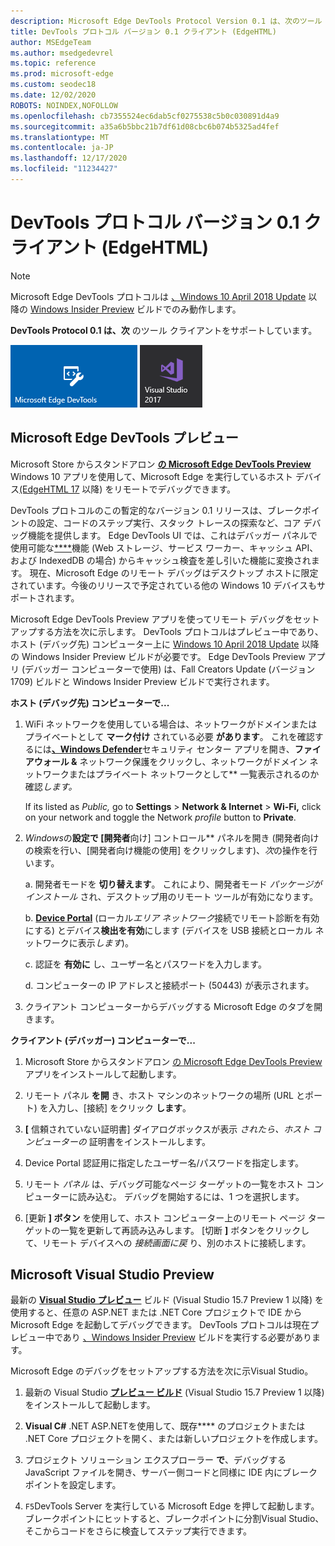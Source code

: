 ```yaml
---
description: Microsoft Edge DevTools Protocol Version 0.1 は、次のツール クライアントをサポートしています。
title: DevTools プロトコル バージョン 0.1 クライアント (EdgeHTML)
author: MSEdgeTeam
ms.author: msedgedevrel
ms.topic: reference
ms.prod: microsoft-edge
ms.custom: seodec18
ms.date: 12/02/2020
ROBOTS: NOINDEX,NOFOLLOW
ms.openlocfilehash: cb7355524ec6dab5cf0275538c5b0c030891d4a9
ms.sourcegitcommit: a35a6b5bbc21b7df61d08cbc6b074b5325ad4fef
ms.translationtype: MT
ms.contentlocale: ja-JP
ms.lasthandoff: 12/17/2020
ms.locfileid: "11234427"
---
```

# DevTools プロトコル バージョン 0.1 クライアント (EdgeHTML)  

> [!NOTE]
> Microsoft Edge DevTools プロトコルは [、Windows 10 April 2018 Update](https://blogs.windows.com/windowsexperience/2018/04/30/how-to-get-the-windows-10-april-2018-update/#5VXkQMU41CJzZPER.97) 以降の [Windows Insider Preview](https://insider.windows.com/en-us/getting-started/) ビルドでのみ動作します。

**DevTools Protocol 0.1 は、次** のツール クライアントをサポートしています。

[ ![ Microsoft Edge DevTools Preview](../media/microsoft-edge-devtools.png)](#microsoft-edge-devtools-preview) [ ![ Microsoft Visual Studio 15.7 Preview 2](../media/visual-studio-2017.png)](#microsoft-visual-studio-preview)

## Microsoft Edge DevTools プレビュー

Microsoft Store からスタンドアロン [**の Microsoft Edge DevTools Preview**](https://www.microsoft.com/store/p/microsoft-edge-devtools-preview/9mzbfrmz0mnj?activetab=pivot%3aoverviewtab) Windows 10 アプリを使用して、Microsoft Edge を実行しているホスト デバイス[(EdgeHTML 17](../../dev-guide/index.md) 以降) をリモートでデバッグできます。

DevTools プロトコルのこの暫定的なバージョン 0.1 リリースは、ブレークポイントの設定、コードのステップ実行、スタック トレースの探索など、コア デバッグ機能を提供します。 Edge DevTools UI では、これはデバッガー パネルで使用可能な[****](../../devtools-guide/debugger.md)機能 (Web ストレージ、サービス ワーカー、キャッシュ API、および IndexedDB の場合) からキャッシュ検査を差し引いた機能に変換されます。 現在、Microsoft Edge のリモート デバッグはデスクトップ ホストに限定されています。今後のリリースで予定されている他の Windows 10 デバイスもサポートされます。

Microsoft Edge DevTools Preview アプリを使ってリモート デバッグをセットアップする方法を次に示します。 DevTools プロトコルはプレビュー中であり、ホスト (デバッグ先) コンピューター上に [Windows 10 April 2018 Update](https://blogs.windows.com/windowsexperience/2018/04/30/how-to-get-the-windows-10-april-2018-update/#5VXkQMU41CJzZPER.97) 以降の Windows Insider Preview ビルドが必要です。 Edge DevTools Preview アプリ (デバッガー コンピューターで使用) は、Fall Creators Update (バージョン 1709) ビルドと Windows Insider Preview ビルドで実行されます。

**ホスト (デバッグ先) コンピューターで...**

1. WiFi ネットワークを使用している場合は、ネットワークがドメインまたはプライベートとして **マーク付け** されている必要 **があります**。 これを確認するには[**、Windows Defender**](/windows/security/threat-protection/windows-defender-security-center/windows-defender-security-center)セキュリティ センター アプリを開き、**ファイアウォール &** ネットワーク保護をクリックし、ネットワークがドメイン ネットワークまたはプライベート ネットワークとして** 一覧表示されるのか確認*します。* 

    If its listed as *Public,* go to **Settings**  >  **Network & Internet**  >  **Wi-Fi,** click on your network and toggle the Network *profile* button to **Private**.

2. *Windows*の**設定で [開発者**向け] コントロール** パネルを開き (開発者向けの検索を行い、[開発者向け機能の使用] をクリックします)、*次*の操作を行います。 

    a.  開発者モードを **切り替えます**。 これにより、開発者モード *パッケージがインストール* され、デスクトップ用のリモート ツールが有効になります。

    b.  [**Device Portal**](/windows/uwp/debug-test-perf/device-portal) (ローカル*エリア ネットワーク*接続でリモート診断を有効にする) とデバイス**検出を有効**にします (デバイスを USB 接続とローカル ネットワークに表示*します*)。

    c.  認証を **有効に** し、ユーザー名とパスワードを入力します。

    d.  コンピューターの IP アドレスと接続ポート (50443) が表示されます。

3. クライアント コンピューターからデバッグする Microsoft Edge のタブを開きます。

**クライアント (デバッガー) コンピューターで...**

1.  Microsoft Store からスタンドアロン [の Microsoft Edge DevTools Preview](https://www.microsoft.com/store/p/microsoft-edge-devtools-preview/9mzbfrmz0mnj?activetab=pivot%3aoverviewtab) アプリをインストールして起動します。

2. リモート パネル **を開** き、ホスト マシンのネットワークの場所 (URL とポート) を入力し、[接続] をクリック **します**。

3. **[** 信頼されていない証明書] ダイアログボックスが表示 *されたら、ホスト コンピューターの* 証明書をインストールします。

4. Device Portal 認証用に指定したユーザー名/パスワードを指定します。

5. リモート *パネル* は、デバッグ可能なページ ターゲットの一覧をホスト コンピューターに読み込む。 デバッグを開始するには、1 つを選択します。

6. [更新 **] ボタン** を使用して、ホスト コンピューター上のリモート ページ ターゲットの一覧を更新して再読み込みします。 [切断 **]** ボタンをクリックして、リモート デバイスへの *接続画面に戻* り、別のホストに接続します。

## Microsoft Visual Studio Preview

最新の [**Visual Studio プレビュー**](https://www.visualstudio.com/vs/preview/) ビルド (Visual Studio 15.7 Preview 1 以降) を使用すると、任意の ASP.NET または .NET Core プロジェクトで IDE から Microsoft Edge を起動してデバッグできます。 DevTools プロトコルは現在プレビュー中であり [、Windows Insider Preview](https://insider.windows.com/en-us/getting-started/) ビルドを実行する必要があります。

Microsoft Edge のデバッグをセットアップする方法を次に示Visual Studio。

1.  最新の Visual Studio [**プレビュー ビルド**](https://www.visualstudio.com/vs/preview/) (Visual Studio 15.7 Preview 1 以降) をインストールして起動します。

2. **Visual C#** .NET ASP.NETを使用して、既存**** のプロジェクトまたは .NET Core プロジェクトを開く、または新しいプロジェクトを作成します。

3. プロジェクト ソリューション エクスプローラー **で**、デバッグする JavaScript ファイルを開き、サーバー側コードと同様に IDE 内にブレークポイントを設定します。

4. `F5`DevTools Server を実行している Microsoft Edge を押して起動します。 ブレークポイントにヒットすると、ブレークポイントに分割Visual Studio、そこからコードをさらに検査してステップ実行できます。
